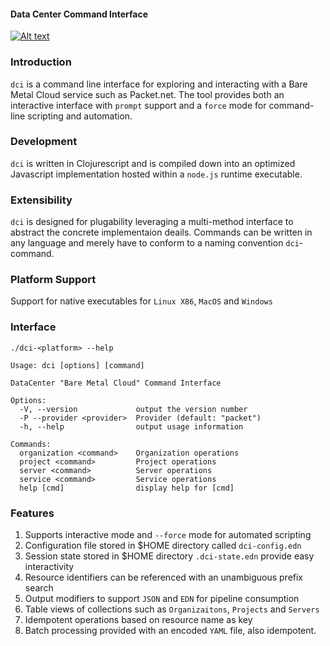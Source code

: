 #### Data Center Command Interface


[![Alt text](https://img.youtube.com/vi//fw8XVNx_ZAg/0.jpg)](https://www.youtube.com/watch?v=fw8XVNx_ZAg)

### Introduction

`dci` is a command line interface for exploring and interacting with a Bare Metal Cloud service such as Packet.net. The tool provides both an interactive interface with `prompt` support and a `force` mode for command-line scripting and automation.


### Development

`dci` is written in Clojurescript and is compiled down into an optimized Javascript implementation hosted within a `node.js` runtime executable.


### Extensibility

`dci` is designed for plugability leveraging a multi-method interface to abstract the concrete implementaion deails. Commands can be written in any language and merely have to conform to a naming convention `dci`-command.


### Platform Support

Support for native executables for `Linux X86`, `MacOS` and `Windows`

### Interface

`./dci-<platform> --help`

```
Usage: dci [options] [command]

DataCenter "Bare Metal Cloud" Command Interface

Options:
  -V, --version             output the version number
  -P --provider <provider>  Provider (default: "packet")
  -h, --help                output usage information

Commands:
  organization <command>    Organization operations
  project <command>         Project operations
  server <command>          Server operations
  service <command>         Service operations
  help [cmd]                display help for [cmd]
  ```



### Features

1. Supports interactive mode and `--force` mode for automated scripting
2. Configuration file stored in $HOME directory called `dci-config.edn`
3. Session state stored in $HOME directory `.dci-state.edn` provide easy interactivity
4. Resource identifiers can be referenced with an unambiguous prefix search
5. Output modifiers to support `JSON` and `EDN` for pipeline consumption
6. Table views of collections such as `Organizaitons`, `Projects` and `Servers`
7. Idempotent operations based on resource name as key
8. Batch processing provided with an encoded `YAML` file, also idempotent.